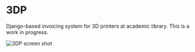 3DP
===

Django-based invoicing system for 3D printers at academic library.  This is a work in progress.

<img src="http://funwithmattsons.com/images/3dp.png" alt="3DP screen shot">
